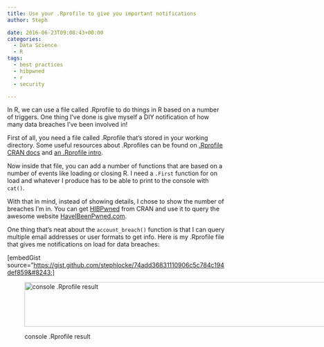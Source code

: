 ```yaml
---
title: Use your .Rprofile to give you important notifications
author: Steph

date: 2016-06-23T09:08:43+00:00
categories:
  - Data Science
  - R
tags:
  - best practices
  - hibpwned
  - r
  - security

---
```

In R, we can use a file called .Rprofile to do things in R based on a number of triggers. One thing I&#8217;ve done is give myself a DIY notification of how many data breaches I&#8217;ve been involved in!

First of all, you need a file called .Rprofile that&#8217;s stored in your working directory. Some useful resources about .Rprofiles can be found on [.Rprofile CRAN docs][1] and [an .Rprofile intro][2].

Now inside that file, you can add a number of functions that are based on a number of events like loading or closing R. I need a `.First` function for on load and whatever I produce has to be able to print to the console with `cat()`.

With that in mind, instead of showing details, I chose to show the number of breaches I&#8217;m in. You can get [HIBPwned][3] from CRAN and use it to query the awesome website [HaveIBeenPwned.com][4].

One thing that&#8217;s neat about the `account_breach()` function is that I can query multiple email addresses or user formats to get info. Here is my .Rprofile file that gives me notifications on load for data breaches:

[embedGist source=&#8221;https://gist.github.com/stephlocke/74add36831110906c5c784c194def859&#8243;]<figure id="attachment_61656" style="width: 768px" class="wp-caption aligncenter">

<img class="size-medium_large wp-image-61656" src="../img/console_vjc0rh.png" alt="console .Rprofile result" width="768" height="103" /><figcaption class="wp-caption-text">console .Rprofile result</figcaption></figure>

 [1]: https://stat.ethz.ch/R-manual/R-devel/library/base/html/Startup.html
 [2]: http://www.r-bloggers.com/fun-with-rprofile-and-customizing-r-startup/
 [3]: https://cran.r-project.org/package=HIBPwned
 [4]: https://haveibeenpwned.com